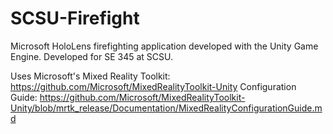 # SCSU-Firefight

Microsoft HoloLens firefighting application developed with the Unity Game Engine. Developed for SE 345 at SCSU.

Uses Microsoft's Mixed Reality Toolkit: https://github.com/Microsoft/MixedRealityToolkit-Unity
Configuration Guide: https://github.com/Microsoft/MixedRealityToolkit-Unity/blob/mrtk_release/Documentation/MixedRealityConfigurationGuide.md
